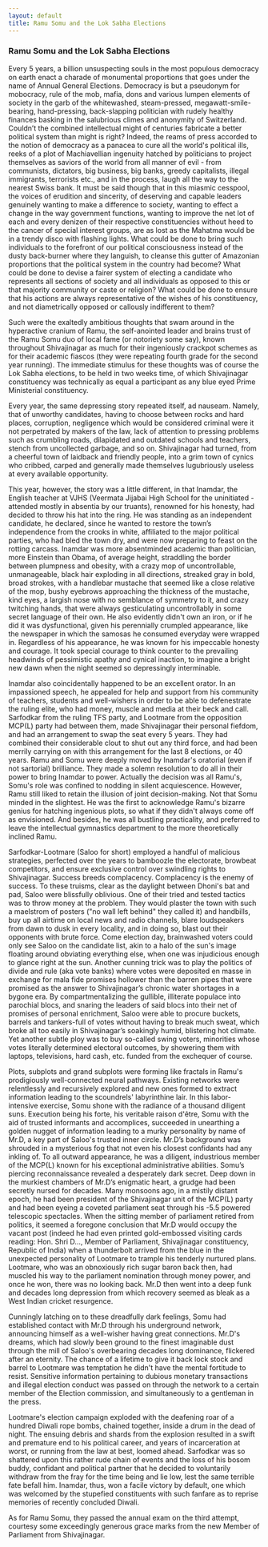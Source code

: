 ```yaml
---
layout: default
title: Ramu Somu and the Lok Sabha Elections
---
```


### Ramu Somu and the Lok Sabha Elections

Every 5 years, a billion unsuspecting souls in the most populous democracy on earth enact a charade of monumental proportions that goes under the name of Annual General Elections. Democracy is but a pseudonym for mobocracy, rule of the mob, mafia, dons and various lumpen elements of society in the garb of the whitewashed, steam-pressed, megawatt-smile-bearing, hand-pressing, back-slapping politician with rudely healthy finances basking in the salubrious climes and anonymity of Switzerland. Couldn’t the combined intellectual might of centuries fabricate a better political system than might is right? Indeed, the reams of press accorded to the notion of democracy as a panacea to cure all the world's political ills, reeks of a plot of Machiavellian ingenuity hatched by politicians to project themselves as saviors of the world from all manner of evil - from communists, dictators, big business, big banks, greedy capitalists, illegal immigrants, terrorists etc., and in the process, laugh all the way to the nearest Swiss bank. It must be said though that in this miasmic cesspool, the voices of erudition and sincerity, of deserving and capable leaders genuinely wanting to make a difference to society, wanting to effect a change in the way government functions, wanting to improve the net lot of each and every denizen of their respective constituencies without heed to the cancer of special interest groups, are as lost as the Mahatma would be in a trendy disco with flashing lights. What could be done to bring such individuals to the forefront of our political consciousness instead of the dusty back-burner where they languish, to cleanse this gutter of Amazonian proportions that the political system in the country had become? What could be done to devise a fairer system of electing a candidate who represents all sections of society and all individuals as opposed to this or that majority community or caste or religion? What could be done to ensure that his actions are always representative of the wishes of his constituency, and not diametrically opposed or callously indifferent to them?

Such were the exaltedly ambitious thoughts that swam around in the hyperactive cranium of Ramu, the self-anointed leader and brains trust of the Ramu Somu duo of local fame (or notoriety some say), known throughout Shivajinagar as much for their ingeniously crackpot schemes as for their academic fiascos (they were repeating fourth grade for the second year running). The immediate stimulus for these thoughts was of course the Lok Sabha elections, to be held in two weeks time, of which Shivajinagar constituency was technically as equal a participant as any blue eyed Prime Ministerial constituency. 

Every year, the same depressing story repeated itself, ad nauseam. Namely, that of unworthy candidates, having to choose between rocks and hard places, corruption, negligence which would be considered criminal were it not perpetrated by makers of the law, lack of attention to pressing problems such as crumbling roads, dilapidated and outdated schools and teachers, stench from uncollected garbage, and so on. Shivajinagar had turned, from a cheerful town of laidback and friendly people, into a grim town of cynics who cribbed, carped and generally made themselves lugubriously useless at every available opportunity.

This year, however, the story was a little different, in that Inamdar, the English teacher at VJHS (Veermata Jijabai High School for the uninitiated - attended mostly in absentia by our truants), renowned for his honesty, had decided to throw his hat into the ring. He was standing as an independent candidate, he declared, since he wanted to restore the town’s independence from the crooks in white, affiliated to the major political parties, who had bled the town dry, and were now preparing to feast on the rotting carcass. Inamdar was more absentminded academic than politician, more Einstein than Obama, of average height, straddling the border between plumpness and obesity, with a crazy mop of uncontrollable, unmanageable, black hair exploding in all directions, streaked gray in bold, broad strokes, with a handlebar mustache that seemed like a close relative of the mop, bushy eyebrows approaching the thickness of the mustache, kind eyes, a largish nose with no semblance of symmetry to it, and crazy twitching hands, that were always gesticulating uncontrollably in some secret language of their own.  He also evidently didn't own an iron, or if he did it was dysfunctional, given his perennially crumpled appearance, like the newspaper in which the samosas he consumed everyday were wrapped in. Regardless of his appearance, he was known for his impeccable honesty and courage. It took special courage to think counter to the prevailing headwinds of pessimistic apathy and cynical inaction, to imagine a bright new dawn when the night seemed so depressingly interminable. 

Inamdar also coincidentally happened to be an excellent orator. In an impassioned speech, he appealed for help and support from his community of teachers, students and well-wishers in order to be able to defenestrate the ruling elite, who had money, muscle and media at their beck and call. Sarfodkar from the ruling TFS party, and Lootmare from the opposition MCP(L) party had between them, made Shivajinagar their personal fiefdom, and had an arrangement to swap the seat every 5 years. They had combined their considerable clout to shut out any third force, and had been merrily carrying on with this arrangement for the last 8 elections, or 40 years. Ramu and Somu were deeply moved by Inamdar's oratorial (even if not sartorial) brilliance. They made a solemn resolution to do all in their power to bring Inamdar to power. Actually the decision was all Ramu's, Somu's role was confined to nodding in silent acquiescence. However, Ramu still liked to retain the illusion of joint decision-making. Not that Somu minded in the slightest. He was the first to acknowledge Ramu's bizarre genius for hatching ingenious plots, so what if they didn't always come off as envisioned. And besides, he was all bustling practicality, and preferred to leave the intellectual gymnastics department to the more theoretically inclined Ramu.

Sarfodkar-Lootmare (Saloo for short) employed a handful of malicious strategies, perfected over the years to bamboozle the electorate, browbeat competitors, and ensure exclusive control over swindling rights to Shivajinagar. Success breeds complacency. Complacency is the enemy of success. To these truisms, clear as the daylight between Dhoni's bat and pad, Saloo were blissfully oblivious. One of their tried and tested tactics was to throw money at the problem. They would plaster the town with such a maelstrom of posters ("no wall left behind" they called it) and handbills, buy up all airtime on local news and radio channels, blare loudspeakers from dawn to dusk in every locality, and in doing so, blast out their opponents with brute force. Come election day, brainwashed voters could only see Saloo on the candidate list, akin to a halo of the sun's image floating around obviating everything else, when one was injudicious enough to glance right at the sun. Another cunning trick was to play the politics of divide and rule (aka vote banks) where votes were deposited en masse in exchange for mala fide promises hollower than the barren pipes that were promised as the answer to Shivajinagar’s chronic water shortages in a bygone era. By compartmentalizing the gullible, illiterate populace into parochial blocs, and snaring the leaders of said blocs into their net of promises of personal enrichment, Saloo were able to procure buckets, barrels and tankers-full of votes without having to break much sweat, which broke all too easily in Shivajinagar’s soakingly humid, blistering hot climate. Yet another subtle ploy was to buy so-called swing voters, minorities whose votes literally determined electoral outcomes, by showering them with laptops, televisions, hard cash, etc. funded from the exchequer of course.

Plots, subplots and grand subplots were forming like fractals in Ramu's prodigiously well-connected neural pathways. Existing networks were relentlessly and recursively explored and new ones formed to extract information leading to the scoundrels' labyrinthine lair. In this labor-intensive exercise, Somu shone with the radiance of a thousand diligent suns. Execution being his forte, his veritable raison d'être, Somu with the aid of trusted informants and accomplices, succeeded in unearthing a golden nugget of information leading to a murky personality by name of Mr.D, a key part of Saloo's trusted inner circle. Mr.D’s background was shrouded in a mysterious fog that not even his closest confidants had any inkling of. To all outward appearance, he was a diligent, industrious member of the MCP(L) known for his exceptional administrative abilities. Somu’s piercing reconnaissance revealed a desperately dark secret. Deep down in the murkiest chambers of Mr.D’s enigmatic heart, a grudge had been secretly nursed for decades. Many monsoons ago, in a mistily distant epoch, he had been president of the Shivajinagar unit of the MCP(L) party and had been eyeing a coveted parliament seat through his -5.5 powered telescopic spectacles. When the sitting member of parliament retired from politics, it seemed a foregone conclusion that Mr.D would occupy the vacant post (indeed he had even printed gold-embossed visiting cards reading: Hon. Shri D…, Member of Parliament, Shivajinagar constituency, Republic of India) when a thunderbolt arrived from the blue in the unexpected personality of Lootmare to trample his tenderly nurtured plans. Lootmare, who was an obnoxiously rich sugar baron back then, had muscled his way to the parliament nomination through money power, and once he won, there was no looking back. Mr.D then went into a deep funk and decades long depression from which recovery seemed as bleak as a West Indian cricket resurgence.

Cunningly latching on to these dreadfully dark feelings, Somu had established contact with Mr.D through his underground network, announcing himself as a well-wisher having great connections. Mr.D's dreams, which had slowly been ground to the finest imaginable dust through the mill of Saloo's overbearing decades long dominance, flickered after an eternity. The chance of a lifetime to give it back lock stock and barrel to Lootmare was temptation he didn't have the mental fortitude to resist. Sensitive information pertaining to dubious monetary transactions and illegal election conduct was passed on through the network to a certain member of the Election commission, and simultaneously to a gentleman in the press.

Lootmare's election campaign exploded with the deafening roar of a hundred Diwali rope bombs, chained together, inside a drum in the dead of night. The ensuing debris and shards from the explosion resulted in a swift and premature end to his political career, and years of incarceration at worst, or running from the law at best, loomed ahead. Sarfodkar was so shattered upon this rather rude chain of events and the loss of his bosom buddy, confidant and political partner that he decided to voluntarily withdraw from the fray for the time being and lie low, lest the same terrible fate befall him. Inamdar, thus, won a facile victory by default, one which was welcomed by the stupefied constituents with such fanfare as to reprise memories of recently concluded Diwali.

As for Ramu Somu, they passed the annual exam on the third attempt, courtesy some exceedingly generous grace marks from the new Member of Parliament from Shivajinagar. 


